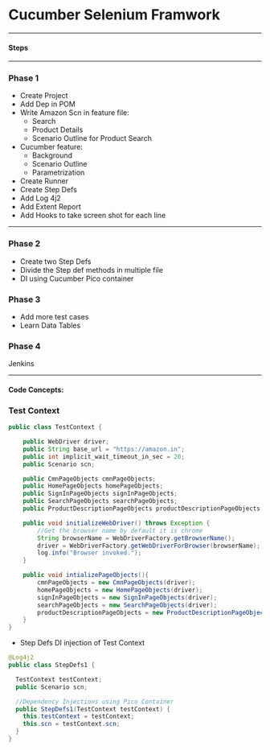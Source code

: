 # Cucumber Selenium Framwork

---

#### Steps


----

### Phase 1
* Create Project
* Add Dep in POM
* Write Amazon Scn in feature file:
   * Search
   * Product Details
   * Scenario Outline for Product Search
* Cucumber feature:
   * Background
   * Scenario Outline
   * Parametrization
* Create Runner
* Create Step Defs
* Add Log 4j2
* Add Extent Report
* Add Hooks to take screen shot for each line

---

### Phase 2

* Create two Step Defs
* Divide the Step def methods in multiple file
* DI using Cucumber Pico container

### Phase 3
* Add more test cases
* Learn Data Tables


### Phase 4
Jenkins

----

#### Code Concepts:

### Test Context
```java
public class TestContext {

    public WebDriver driver;
    public String base_url = "https://amazon.in";
    public int implicit_wait_timeout_in_sec = 20;
    public Scenario scn;

    public CmnPageObjects cmnPageObjects;
    public HomePageObjects homePageObjects;
    public SignInPageObjects signInPageObjects;
    public SearchPageObjects searchPageObjects;
    public ProductDescriptionPageObjects productDescriptionPageObjects;

    public void initializeWebDriver() throws Exception {
        //Get the browser name by default it is chrome
        String browserName = WebDriverFactory.getBrowserName();
        driver = WebDriverFactory.getWebDriverForBrowser(browserName);
        log.info("Browser invoked.");
    }

    public void intializePageObjects(){
        cmnPageObjects = new CmnPageObjects(driver);
        homePageObjects = new HomePageObjects(driver);
        signInPageObjects = new SignInPageObjects(driver);
        searchPageObjects = new SearchPageObjects(driver);
        productDescriptionPageObjects = new ProductDescriptionPageObjects(driver);
    }
}
```

* Step Defs DI injection of Test Context

```java
@Log4j2
public class StepDefs1 {

  TestContext testContext;
  public Scenario scn;

  //Dependency Injections using Pico Container
  public StepDefs1(TestContext testContext) {
    this.testContext = testContext;
    this.scn = testContext.scn;
  }
}
```
